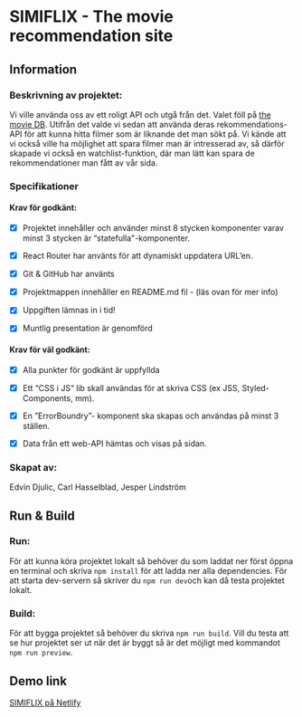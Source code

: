 # SIMIFLIX - The movie recommendation site

## Information

### Beskrivning av projektet:

Vi ville använda oss av ett roligt API och utgå från det. Valet föll på [the movie DB](https://www.themoviedb.org/). Utifrån det valde vi sedan att använda deras rekommendations-API för att kunna hitta filmer som är liknande det man sökt på. Vi kände att vi också ville ha möjlighet att spara filmer man är intresserad av, så därför skapade vi också en watchlist-funktion, där man lätt kan spara de rekommendationer man fått av vår sida.

### Specifikationer

#### **Krav för godkänt:**

- [x] Projektet innehåller och använder minst 8 stycken komponenter varav minst 3 stycken är “statefulla"-komponenter.

- [x] React Router har använts för att dynamiskt uppdatera URL’en.

- [x] Git & GitHub har använts

- [x] Projektmappen innehåller en README.md fil - (läs ovan för mer info)

- [x] Uppgiften lämnas in i tid!

- [x] Muntlig presentation är genomförd

#### **Krav för väl godkänt:**

- [x] Alla punkter för godkänt är uppfyllda

- [x] Ett “CSS i JS“ lib skall användas för at skriva CSS (ex JSS, Styled-Components, mm).

- [x] En ”ErrorBoundry”- komponent ska skapas och användas på minst 3 ställen.

- [x] Data från ett web-API hämtas och visas på sidan.

### Skapat av:

Edvin Djulic,
Carl Hasselblad,
Jesper Lindström

## Run & Build

### Run:

För att kunna köra projektet lokalt så behöver du som laddat ner först öppna en terminal och skriva `npm install` för att ladda ner alla dependencies. För att starta dev-servern så skriver du `npm run dev`och kan då testa projektet lokalt.

### Build:

För att bygga projektet så behöver du skriva `npm run build`. Vill du testa att se hur projektet ser ut när det är byggt så är det möjligt med kommandot `npm run preview`.

## Demo link

[SIMIFLIX på Netlify](https://simiflix.netlify.app/)

###
